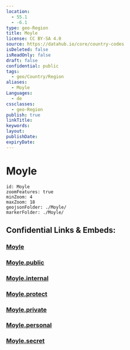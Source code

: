 ```yaml
---
location:
  - 55.1
  - -6.1
type: geo-Region
title: Moyle
license: CC BY-SA 4.0
source: https://datahub.io/core/country-codes
isDeleted: false
isReadOnly: false
draft: false
confidential: public
tags:
  - geo/Country/Region
aliases:
  - Moyle
Languages:
  - de
cssclasses:
  - geo-Region
publish: true
linkTitle:
keywords:
layout:
publishDate:
expiryDate:
---
```


# Moyle

```leaflet
id: Moyle
zoomFeatures: true 
minZoom: 4 
maxZoom: 18
geojsonFolder: ./Moyle/
markerFolder: ./Moyle/
```


## Confidential Links & Embeds: 

### [Moyle](/_Standards/Earth/Continent/Europe/Europe~North/UK/Ireland~North/counties~Ireland~North/Moyle.md) 

### [Moyle.public](/_public/Earth/Continent/Europe/Europe~North/UK/Ireland~North/counties~Ireland~North/Moyle.public.md) 

### [Moyle.internal](/_internal/Earth/Continent/Europe/Europe~North/UK/Ireland~North/counties~Ireland~North/Moyle.internal.md) 

### [Moyle.protect](/_protect/Earth/Continent/Europe/Europe~North/UK/Ireland~North/counties~Ireland~North/Moyle.protect.md) 

### [Moyle.private](/_private/Earth/Continent/Europe/Europe~North/UK/Ireland~North/counties~Ireland~North/Moyle.private.md) 

### [Moyle.personal](/_personal/Earth/Continent/Europe/Europe~North/UK/Ireland~North/counties~Ireland~North/Moyle.personal.md) 

### [Moyle.secret](/_secret/Earth/Continent/Europe/Europe~North/UK/Ireland~North/counties~Ireland~North/Moyle.secret.md)

